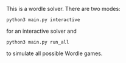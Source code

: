 This is a wordle solver. There are two modes:

```shell
python3 main.py interactive
```
for an interactive solver and

```shell
python3 main.py run_all
```
to simulate all possible Wordle games.